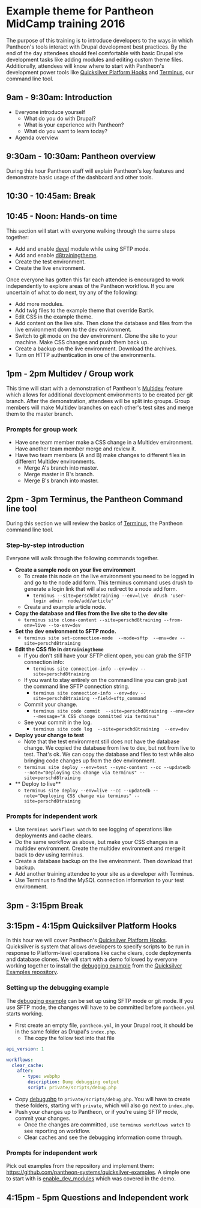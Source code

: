 # Example theme for Pantheon MidCamp training 2016

The purpose of this training is to introduce developers to the ways in which Pantheon's tools interact with Drupal development best practices. By the end of the day attendees should feel comfortable with basic Drupal site development tasks like adding modules and editing custom theme files. Additionally, attendees will know where to start with Pantheon's development power tools like [Quicksilver Platform Hooks] and [Terminus], our command line tool.


## 9am - 9:30am: Introduction

* Everyone introduce yourself
  * What do you do with Drupal?	
  * What is your experience with Pantheon?
  * What do you want to learn today?
* Agenda overview

## 9:30am - 10:30am: Pantheon overview

During this hour Pantheon staff will explain Pantheon's key features and demonstrate basic usage of the dashboard and other tools.

## 10:30 - 10:45am: Break

## 10:45 - Noon: Hands-on time

This section will start with everyone walking through the same steps together:

* Add and enable [devel] module while using SFTP mode.
* Add and enable [d8trainingtheme].
* Create the test environment.
* Create the live environment.

Once everyone has gotten this far each attendee is encouraged to work independently to explore areas of the Pantheon workflow. If you are uncertain of what to do next, try any of the following:

* Add more modules.
* Add twig files to the example theme that override Bartik.
* Edit CSS in the example theme.
* Add content on the live site. Then clone the database and files from the live environment down to the dev environment.
* Switch to git mode on the dev environment. Clone the site to your machine. Make CSS changes and push them back up.
* Create a backup on the live environment. Download the archives.
* Turn on HTTP authentication in one of the environments.


## 1pm - 2pm Multidev / Group work

This time will start with a demonstration of Pantheon's [Multidev] feature which allows for additional development environments to be created per git branch. After the demonstration, attendees will be split into groups. Group members will make Multidev branches on each other's test sites and merge them to the master branch.

### Prompts for group work

* Have one team member make a CSS change in a Multidev environment. Have another team member merge and review it.
* Have two team members (A and B) make changes to different files in different Multidev environments.
  * Merge A's branch into master.
  * Merge master in B's branch.
  * Merge B's branch into master.

## 2pm - 3pm Terminus, the Pantheon Command line tool

During this section we will review the basics of [Terminus][], the Pantheon command line tool.

### Step-by-step introduction

Everyone will walk through the following commands together.

* **Create a sample node on your live environment**
  * To create this node on the live environment you need to be logged in and go to the node add form. This terminus command uses drush to generate a login link that will also redirect to a node add form.
    * `terminus --site=perschd8training --env=live  drush 'user-login admin  node/add/article' `
  * Create and example article node.
* **Copy the database and files from the live site to the dev site**
  * `terminus site clone-content --site=perschd8training --from-env=live --to-env=dev`
* **Set the dev environment to SFTP mode.**
  *  `terminus site set-connection-mode  --mode=sftp  --env=dev --site=perschd8training`
* **Edit the CSS file in `d8trainingtheme`**
  * If you don't still have your SFTP client open, you can grab the SFTP connection info:
    * `terminus site connection-info --env=dev --site=perschd8training`
  * If you want to stay entirely on the command line you can grab just the command line SFTP connection string.
    * `terminus site connection-info --env=dev --site=perschd8training --field=sftp_command`
  * Commit your change.
    * `terminus site code commit  --site=perschd8training --env=dev  --message="A CSS change committed via terminus"`
  * See your commit in the log.
    * `terminus site code log  --site=perschd8training  --env=dev`
* **Deploy your change to test**
  * Note that the test environment still does not have the database change. We copied the database from live to dev, but not from live to test. That's ok. We can copy the database and files to test while also bringing code changes up from the dev environment.
  * `terminus site deploy --env=test --sync-content --cc --updatedb --note="Deploying CSS change via terminus" --site=perschd8training`
* ** Deploy to live**
  * `terminus site deploy --env=live --cc --updatedb --note="Deploying CSS change via terminus" --site=perschd8training`


### Prompts for independent work

* Use `terminus workflows watch` to see logging of operations like deployments and cache clears.
* Do the same workflow as above, but make your CSS changes in a multidev environment. Create the multidev environment and merge it back to dev using terminus.
* Create a database backup on the live environment. Then download that backup.
* Add another training attendee to your site as a developer with Terminus.
* Use Terminus to find the MySQL connection information to your test environment.


## 3pm - 3:15pm Break

## 3:15pm - 4:15pm Quicksilver Platform Hooks

In this hour we will cover Pantheon's [Quicksilver Platform Hooks]. Quicksilver is system that allows developers to specify scripts to be run in response to Platform-level operations like cache clears, code deployments and database clones. We will start with a demo followed by everyone working together to install the [debugging example] from the [Quicksilver Examples repository].

### Setting up the debugging example

The [debugging example] can be set up using SFTP mode or git mode. If you use SFTP mode, the changes will have to be committed before `pantheon.yml` starts working.

* First create an empty file, `pantheon.yml`, in your Drupal root, it should be in the same folder as Drupal's `index.php`.
  * The copy the follow text into that file
```yaml
api_version: 1

workflows:
  clear_cache:
    after:
      - type: webphp
        description: Dump debugging output
        script: private/scripts/debug.php
```

* Copy [debug.php] to `private/scripts/debug.php`. You will have to create these folders, starting with `private`, which will also go next to `index.php`.
* Push your changes up to Pantheon, or if you're using SFTP mode, commit your changes.
  * Once the changes are committed, use `terminus workflows watch` to see reporting on workflow.
  * Clear caches and see the debugging information come through.

### Prompts for independent work

Pick out examples from the repository and implement them: https://github.com/pantheon-systems/quicksilver-examples. A simple one to start with is [enable_dev_modules] which was covered in the demo.


## 4:15pm - 5pm Questions and Independent work

[devel]: https://www.drupal.org/project/devel
[d8trainingtheme]: https://github.com/stevector/d8trainingtheme
[Multidev]: https://pantheon.io/docs/articles/sites/multidev/ 'Environments per branch'
[Quicksilver Platform Hooks]: https://pantheon.io/docs/articles/sites/quicksilver/ 'Respond to platform-level events with Quicksilver'
[Terminus]: http://github.com/pantheon-systems/terminus "The Pantheon command line tool"
[terminus token]: https://pantheon.io/docs/articles/local/cli/machine-tokens/ "Create a terminus token with your account"
[debugging example]: https://github.com/pantheon-systems/quicksilver-examples/tree/master/debugging_example "Print debugging output to terminus workflows watch"
[Quicksilver Examples repository]: https://github.com/pantheon-systems/quicksilver-examples/tree/master/debugging_example "A GitHub repository of example Quicksilver script."
[debug.php]: https://raw.githubusercontent.com/pantheon-systems/quicksilver-examples/master/debugging_example/debug.php
[enable_dev_modules]: https://github.com/pantheon-systems/quicksilver-examples/tree/master/enable_dev_modules  "Enable devel module when cloning a database from live to dev"